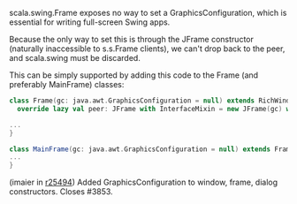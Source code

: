 scala.swing.Frame exposes no way to set a GraphicsConfiguration, which is essential for writing full-screen Swing apps.  

Because the only way to set this is through the JFrame constructor (naturally inaccessible to s.s.Frame clients), we can't drop back to the peer, and scala.swing must be discarded.

This can be simply supported by adding this code to the Frame (and preferably MainFrame) classes: 

```scala
class Frame(gc: java.awt.GraphicsConfiguration = null) extends RichWindow {
  override lazy val peer: JFrame with InterfaceMixin = new JFrame(gc) with InterfaceMixin with SuperMixin

...
}

```

```scala
class MainFrame(gc: java.awt.GraphicsConfiguration = null) extends Frame(gc) {
...
}
```

(imaier in [r25494](https://codereview.scala-lang.org/fisheye/changelog/scala-svn?cs=25494)) Added GraphicsConfiguration to window, frame, dialog constructors. Closes #3853.
